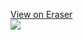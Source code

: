<a href="https://app.eraser.io/workspace/Qu5inDd1sJ6wcZdxOxKt?elements=LyhIO73wbgDDVSEi9XJZ7g">View on Eraser<br /><img src="https://app.eraser.io/workspace/Qu5inDd1sJ6wcZdxOxKt/preview?elements=LyhIO73wbgDDVSEi9XJZ7g&type=embed" /></a>